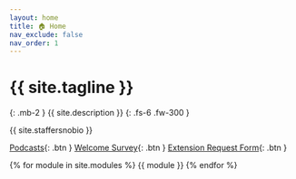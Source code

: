```yaml
---
layout: home
title: 🏠 Home
nav_exclude: false
nav_order: 1
---
```


# {{ site.tagline }}

{: .mb-2 }
{{ site.description }}
{: .fs-6 .fw-300 }

{{ site.staffersnobio }}

[syllabus]: syllabus
[ed]: https://edstem.org/us/join/tq4PYn
[gradescope]: https://www.gradescope.com/courses/941090
[github]: https://github.com/dsc-courses/dsc80-2025-wi
[welcome-survey]: https://forms.gle/uYGK8tFj8EygXmERA
[exam-accommodations]: https://forms.gle/NyYbVr1s3BY95Zw1A
[extension-request-form]: https://forms.gle/VS7RC1spg2a3jQtm7

<!-- [Jump to the current week](#week-9-modeling-in-practice){: .btn } [Lab Solutions](https://edstem.org/us/courses/51951/discussion/4183397){: .btn .btn-green } -->

[Podcasts](https://podcast.ucsd.edu/){: .btn }
[Welcome Survey][welcome-survey]{: .btn }
[Extension Request Form][extension-request-form]{: .btn }

<!-- [Exam Accommodations Form][exam-accommodations]{: .btn }
[Extension Request Form][extension-request-form]{: .btn } -->

<!-- Click the 🎥 button to view the recording of a lecture/discussion.<br>Click the 📝 button to view lecture notebooks after they've been filled in during lecture. -->

<!-- {: .green }
**Welcome to DSC 80! 👋 Make sure to: read the [syllabus][syllabus], check that you can access [Gradescope][gradescope] and [Ed][ed], fill out the [Welcome Survey][welcome-survey], and fill out the [Exam Accommodations Form][exam-accommodations] if you have an exam conflict.** -->

{% for module in site.modules %}
{{ module }}
{% endfor %}
